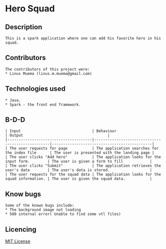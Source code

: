 # Hero Squad

## Description
```
This is a spark application where one can add his favorite hero in his squad.
```

## Contributors
```
The contributors of this project were:
* Linus Muema (linus.m.muema@gmail.com)
```

## Technologies used
```
* Java.
* Spark - the front end framework.
```


## B-D-D
```
| Input                                | Behaviour                                        | Output                                      |
|--------------------------------------|--------------------------------------------------|---------------------------------------------|
| The user requests for page           | The application searches for the index file      | The user is presented with the landing page |
| The user clicks "Add hero"           | The application looks for the input form.        | The user is given a form to fill            |
| The user clicks "Submit"             | The application retrieves the user's data        | The user's data is stored.                  |
| The user requests for the squad data | The application looks for the squad information. | The user is given the squad data.           |
```

## Know bugs
```
Some of the known bugs include:
* The background image not loading
* 500 internal error( Unable to find some vtl files)
```

## Licencing

[MIT License](https://choosealicense.com/licenses/mit/)